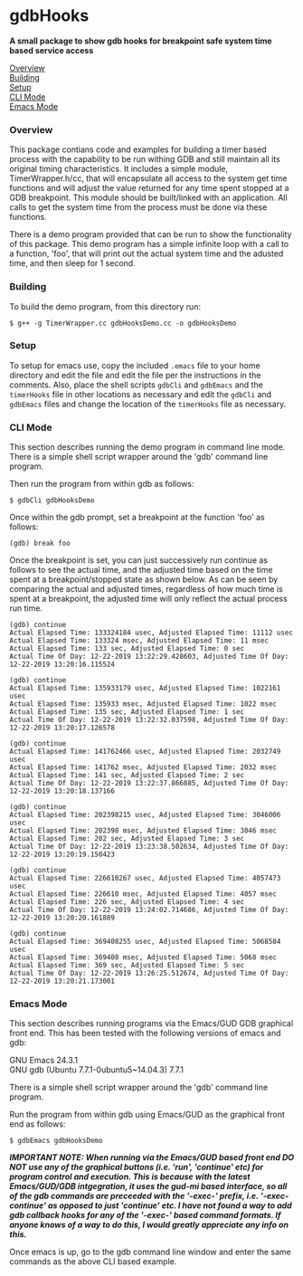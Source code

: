 # gdbHooks
**A small package to show gdb hooks for breakpoint safe system time based service access**

[Overview](#overview)<br>
[Building](#building)<br>
[Setup](#setup)<br>
[CLI Mode](#cliMode)<br>
[Emacs Mode](#emacsMode)<br>

<a name="overview"></a>
### Overview
This package contians code and examples for building a timer based process
with the capability to be run withing GDB and still maintain all its original
timing characteristics.  It includes a simple module, TimerWrapper.h/cc, that
will encapsulate all access to the system get time functions and will adjust
the value returned for any time spent stopped at a GDB breakpoint.  This module
should be built/linked with an application.  All calls to get the system time
from the process must be done via these functions.

There is a demo program provided that can be run to show the functionality of
this package.  This demo program has a simple infinite loop with a call to a
function, 'foo', that will print out the actual system time and the adusted
time, and then sleep for 1 second.

<a name="building"></a>
### Building
To build the demo program, from this directory run:

`$ g++ -g TimerWrapper.cc gdbHooksDemo.cc -o gdbHooksDemo`

<a name="setup"></a>
### Setup
To setup for emacs use, copy the included `.emacs` file to your home directory and edit
the file and edit the file per the instructions in the comments.  Also, place the shell
scripts `gdbCli` and `gdbEmacs` and the `timerHooks` file in other locations as necessary
and edit the `gdbCli` and `gdbEmacs` files and change the location of the `timerHooks` file
as necessary.

<a name="cliMode"></a>
### CLI Mode

This section describes running the demo program in command line mode.  There is
a simple shell script wrapper around the 'gdb' command line program.

Then run the program from within gdb as follows:

`$ gdbCli gdbHooksDemo`

Once within the gdb prompt, set a breakpoint at the function 'foo' as follows:

`(gdb) break foo`

Once the breakpoint is set, you can just successively run continue as follows to see the
actual time, and the adjusted time based on the time spent at a breakpoint/stopped state
as shown below.  As can be seen by comparing the actual and adjusted times, regardless of
how much time is spent at a breakpoint, the adjusted time will only reflect the actual
process run time.

```
(gdb) continue
Actual Elapsed Time: 133324184 usec, Adjusted Elapsed Time: 11112 usec
Actual Elapsed Time: 133324 msec, Adjusted Elapsed Time: 11 msec
Actual Elapsed Time: 133 sec, Adjusted Elapsed Time: 0 sec
Actual Time Of Day: 12-22-2019 13:22:29.428603, Adjusted Time Of Day: 12-22-2019 13:20:16.115524

(gdb) continue
Actual Elapsed Time: 135933179 usec, Adjusted Elapsed Time: 1022161 usec
Actual Elapsed Time: 135933 msec, Adjusted Elapsed Time: 1022 msec
Actual Elapsed Time: 135 sec, Adjusted Elapsed Time: 1 sec
Actual Time Of Day: 12-22-2019 13:22:32.037598, Adjusted Time Of Day: 12-22-2019 13:20:17.126578

(gdb) continue
Actual Elapsed Time: 141762466 usec, Adjusted Elapsed Time: 2032749 usec
Actual Elapsed Time: 141762 msec, Adjusted Elapsed Time: 2032 msec
Actual Elapsed Time: 141 sec, Adjusted Elapsed Time: 2 sec
Actual Time Of Day: 12-22-2019 13:22:37.866885, Adjusted Time Of Day: 12-22-2019 13:20:18.137166

(gdb) continue
Actual Elapsed Time: 202398215 usec, Adjusted Elapsed Time: 3046006 usec
Actual Elapsed Time: 202398 msec, Adjusted Elapsed Time: 3046 msec
Actual Elapsed Time: 202 sec, Adjusted Elapsed Time: 3 sec
Actual Time Of Day: 12-22-2019 13:23:38.502634, Adjusted Time Of Day: 12-22-2019 13:20:19.150423

(gdb) continue
Actual Elapsed Time: 226610267 usec, Adjusted Elapsed Time: 4057473 usec
Actual Elapsed Time: 226610 msec, Adjusted Elapsed Time: 4057 msec
Actual Elapsed Time: 226 sec, Adjusted Elapsed Time: 4 sec
Actual Time Of Day: 12-22-2019 13:24:02.714686, Adjusted Time Of Day: 12-22-2019 13:20:20.161889

(gdb) continue
Actual Elapsed Time: 369408255 usec, Adjusted Elapsed Time: 5068584 usec
Actual Elapsed Time: 369408 msec, Adjusted Elapsed Time: 5068 msec
Actual Elapsed Time: 369 sec, Adjusted Elapsed Time: 5 sec
Actual Time Of Day: 12-22-2019 13:26:25.512674, Adjusted Time Of Day: 12-22-2019 13:20:21.173001
```

<a name="emacsMode"></a>
### Emacs Mode
This section describes running programs via the Emacs/GUD GDB graphical front end.  This has
been tested with the following versions of emacs and gdb:

GNU Emacs 24.3.1<br>
GNU gdb (Ubuntu 7.7.1-0ubuntu5~14.04.3) 7.7.1

There is a simple shell script wrapper around the 'gdb' command line program.

Run the program from within gdb using Emacs/GUD as the graphical front end as follows:

`$ gdbEmacs gdbHooksDemo`

***IMPORTANT NOTE: When running via the Emacs/GUD based front end DO NOT use any of
the graphical buttons (i.e. 'run', 'continue' etc) for program control and execution.
This is because with the latest Emacs/GUD/GDB intgegration, it uses the gud-mi based
interface, so all of the gdb commands are preceeded with the '-exec-' prefix, i.e.
'-exec-continue' as opposed to just 'continue' etc.  I have not found a way to add
gdb callback hooks for any of the '-exec-' based command formats.  If anyone knows
of a way to do this, I would greatly appreciate any info on this.***

Once emacs is up, go to the gdb command line window and enter the same commands as the above
CLI based example.



